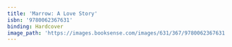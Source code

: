 ```yaml
---
title: 'Marrow: A Love Story'
isbn: '9780062367631'
binding: Hardcover
image_path: 'https://images.booksense.com/images/631/367/9780062367631.jpg'
---
```



